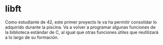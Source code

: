 # libft
Como estudiante de 42, este primer proyecto le va ha permitir consolidar lo adquirido durante la piscina. Va a volver a programar algunas funciones de la biblioteca estándar de C, al igual que otras funciones útiles que reutilizará a lo largo de su formación.
